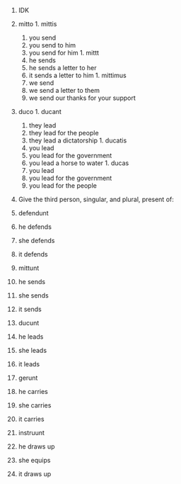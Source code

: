 1. IDK
  1. mitto
    1. mittis
      1. you send
      1. you send to him
      1. you send for him
    1. mittt
      1. he sends
      1. he sends a letter to her
      1. it sends a letter to him
    1. mittimus
      1. we send
      1. we send a letter to them
      1. we send our thanks for your support
  1. duco
    1. ducant
      1. they lead 
      1. they lead for the people
      1. they lead a dictatorship
    1. ducatis
      1. you lead
      1. you lead for the government
      1. you lead a horse to water
    1. ducas
      1. you lead
      1. you lead for the government
      1. you lead for the people
1. Give the third person, singular, and plural, present of:

1. defendunt
  1. he defends
  1. she defends
  1. it defends
1. mittunt
  1. he sends
  1. she sends
  1. it sends
1. ducunt
  1. he leads
  1. she leads
  1. it leads
1. gerunt
  1. he carries
  1. she carries
  1. it carries
1. instruunt
  1. he draws up
  1. she equips
  1. it draws up


